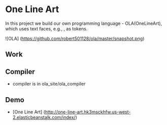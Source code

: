 # One Line Art
In this project we build our own programming language - OLA(OneLineArt), which uses text faces, e.g.,  , as tokens.

![OLA] (https://github.com/robert501128/ola/master/snapshot.png)

## Work

## Compiler
- compiler is in ola_site/ola_compiler  
## Demo
- [One Line Art] (http://one-line-art.hk3msckhfw.us-west-2.elasticbeanstalk.com/index/)
